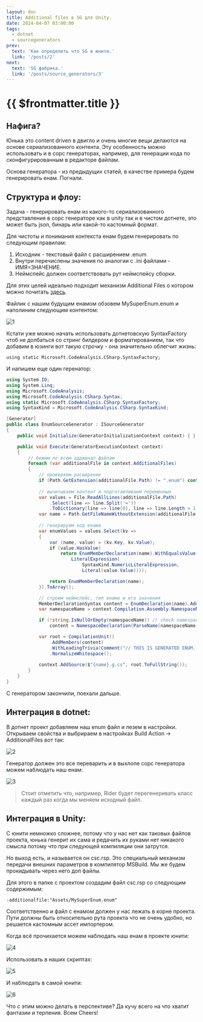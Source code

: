 ```yaml
---
layout: doc
title: Additional files в SG для Unity.
date: 2024-04-07 03:00:00
tags:
  - dotnet
  - sourcegenerators
prev:
  text: 'Как определить что SG в юнити.'
  link: '/posts/2'
next:
  text: 'SG фабрика.'
  link: '/posts/source_generators/3'
---
```

# {{ $frontmatter.title }}

## Нафига?

Юнька это content driven в двигло и очень многие вещи делаются на основе сериализованного контента. Эту особенность можно использовать и в сорс генераторах, например, для генерации кода по сконфигурированным в редакторе файлам.

Основа генератора - из предыдущих статей, в качестве примера будем генерировать енам. Погнали.

## Структура и флоу:

Задача - генерировать енам из какого-то сериализованного представления в сорс генераторе как в unity так и в чистом дотнете, это может быть json, бинарь или какой-то кастомный формат.

Для чистоты и понимания контекста енам будем генерировать по следующим правилам:

1. Исходник - текстовый файл с расширением .enum
2. Внутри перечислены значения по аналогии с .ini файлами - ИМЯ=ЗНАЧЕНИЕ.
3. Неймспейс должен соответствовать рут неймспейсу сборки.

Для этих целей идеально подходит механизм Additional Files о котором можно почитать [здесь](https://github.com/dotnet/roslyn/blob/main/docs/analyzers/Using%20Additional%20Files.md).

Файлик с нашим будущим енамом обзовем MySuperEnum.enum и наполиним следующим контентом:

![1](1.png)

Кстати уже можно начать использовать дотнетовскую SyntaxFactory чтоб не долбаться со стринг билдером и форматированием, так что добавим в юзинги вот такую строчку - она значительно облегчит жизнь:

`using static Microsoft.CodeAnalysis.CSharp.SyntaxFactory;`

И напишем еще один геренатор:

```csharp
using System.IO;
using System.Linq;
using Microsoft.CodeAnalysis;
using Microsoft.CodeAnalysis.CSharp.Syntax;
using static Microsoft.CodeAnalysis.CSharp.SyntaxFactory;
using SyntaxKind = Microsoft.CodeAnalysis.CSharp.SyntaxKind;

[Generator]
public class EnumSourceGenerator : ISourceGenerator
{
    public void Initialize(GeneratorInitializationContext context) { }

    public void Execute(GeneratorExecutionContext context)
    {
        // бежим по всем аддишнал файлам
        foreach (var additionalFile in context.AdditionalFiles)
        {
            // проверяем расширение
            if (Path.GetExtension(additionalFile.Path) != ".enum") continue;
            
            // вычитываем контент и подготавливаем переменные
            var values = File.ReadAllLines(additionalFile.Path)
                .Select(line => line.Split('='))
                .ToDictionary(line => line[0], line => line.Length > 1 ? int.Parse(line[1]) : (int?)null);
            var name = Path.GetFileNameWithoutExtension(additionalFile.Path);
            
            // генерируем код енама
            var enumValues = values.Select(kv =>
            {
                var (name, value) = (kv.Key, kv.Value);
                if (value.HasValue)
                    return EnumMemberDeclaration(name).WithEqualsValue(EqualsValueClause(
                        LiteralExpression(
                            SyntaxKind.NumericLiteralExpression,
                            Literal(value.Value))));

                return EnumMemberDeclaration(name);
            }).ToArray();

            // строим неймспейс, тип енама и его значения
            MemberDeclarationSyntax content = EnumDeclaration(name).AddMembers(enumValues);
            var namespaceName = context.Compilation.Assembly.NamespaceNames.FirstOrDefault(ns => !string.IsNullOrEmpty(ns));

            if (!string.IsNullOrEmpty(namespaceName)) // check namespace name
                content = NamespaceDeclaration(ParseName(namespaceName)).AddMembers(content);

            var root = CompilationUnit()
                .AddMembers(content)
                .WithLeadingTrivia(Comment("// THIS IS GENERATED ENUM. YAY"))
                .NormalizeWhitespace();
            
            context.AddSource($"{name}.g.cs", root.ToFullString());
        }
    }
}
```

С генератором закончили, поехали дальше.

## Интеграция в dotnet:

В дотнет проект добавляем наш enum файл и лезем в настройки. Открываем свойства и выбрираем в настройках Build Action -> AdditionalFiles вот так:

![2](2.png)

Генератор должен это все переварить и в выхлопе сорс генератора можем наблюдать наш енам:

![3](3.png)

> Стоит отметить что, например, Rider будет перегенеривать класс каждый раз когда мы меняем исходный файл.

## Интеграция в Unity:

С юнити немножко сложнее, потому что у нас нет как таковых файлов проекта, юнька генерит их сама и редачить их руками нет никакого смысла потому что при следующей компиляции они затрутся.

Но выход есть, и называется он csc.rsp. Это специальный механизм передачи внешних параметров в компилятор MSBuild.
Мы же будем прокидывать через него доп файлы.

Для этого в папке с проектом создадим файл csc.rsp со следующим содержимым:

`-additionalfile:"Assets/MySuperEnum.enum"`

Соответственно и файл с енамом должен у нас лежать в корне проекта.
Пути должны быть относительно рута проекта что не очень удобно, но решается кастомным ассет импортером.

Когда всё прочихается можем наблюдать наш енам в проекте юнити:

![4](4.png)

Использовать в наших скриптах:

![5](5.png)

И наблюдать в самой юнити:

![6](6.png)

Что с этим можно делать в перспективе? Да кучу всего на что хватит фантазии и терпения.
Всем Cheers!